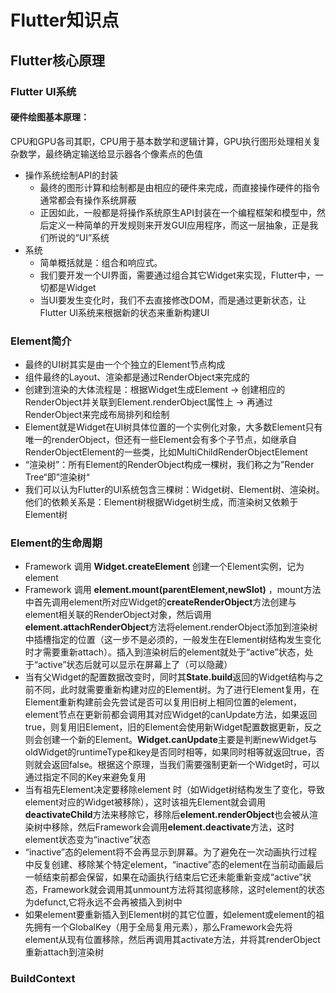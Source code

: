 # Flutter知识点
## Flutter核心原理
### Flutter UI系统
#### 硬件绘图基本原理：  
CPU和GPU各司其职，CPU用于基本数学和逻辑计算，GPU执行图形处理相关复杂数学，最终确定输送给显示器各个像素点的色值
- 操作系统绘制API的封装  
  - 最终的图形计算和绘制都是由相应的硬件来完成，而直接操作硬件的指令通常都会有操作系统屏蔽
  - 正因如此，一般都是将操作系统原生API封装在一个编程框架和模型中，然后定义一种简单的开发规则来开发GUI应用程序，而这一层抽象，正是我们所说的“UI”系统
- 系统  
  - 简单概括就是：组合和响应式。
  - 我们要开发一个UI界面，需要通过组合其它Widget来实现，Flutter中，一切都是Widget
  - 当UI要发生变化时，我们不去直接修改DOM，而是通过更新状态，让Flutter UI系统来根据新的状态来重新构建UI
### Element简介  
  - 最终的UI树其实是由一个个独立的Element节点构成
  - 组件最终的Layout、渲染都是通过RenderObject来完成的
  - 创建到渲染的大体流程是：根据Widget生成Element -> 创建相应的RenderObject并关联到Element.renderObject属性上 -> 再通过RenderObject来完成布局排列和绘制
  - Element就是Widget在UI树具体位置的一个实例化对象，大多数Element只有唯一的renderObject，但还有一些Element会有多个子节点，如继承自RenderObjectElement的一些类，比如MultiChildRenderObjectElement
  - “渲染树”：所有Element的RenderObject构成一棵树，我们称之为”Render Tree“即”渲染树“
  - 我们可以认为Flutter的UI系统包含三棵树：Widget树、Element树、渲染树。他们的依赖关系是：Element树根据Widget树生成，而渲染树又依赖于Element树
### Element的生命周期
- Framework 调用 **Widget.createElement** 创建一个Element实例，记为element 
- Framework 调用 **element.mount(parentElement,newSlot)** ，mount方法中首先调用element所对应Widget的**createRenderObject**方法创建与element相关联的RenderObject对象，然后调用**element.attachRenderObject**方法将element.renderObject添加到渲染树中插槽指定的位置（这一步不是必须的，一般发生在Element树结构发生变化时才需要重新attach）。插入到渲染树后的element就处于“active”状态，处于“active”状态后就可以显示在屏幕上了（可以隐藏）
- 当有父Widget的配置数据改变时，同时其**State.build**返回的Widget结构与之前不同，此时就需要重新构建对应的Element树。为了进行Element复用，在Element重新构建前会先尝试是否可以复用旧树上相同位置的element，element节点在更新前都会调用其对应Widget的canUpdate方法，如果返回true，则复用旧Element，旧的Element会使用新Widget配置数据更新，反之则会创建一个新的Element。**Widget.canUpdate**主要是判断newWidget与oldWidget的runtimeType和key是否同时相等，如果同时相等就返回true，否则就会返回false。根据这个原理，当我们需要强制更新一个Widget时，可以通过指定不同的Key来避免复用
- 当有祖先Element决定要移除element 时（如Widget树结构发生了变化，导致element对应的Widget被移除），这时该祖先Element就会调用**deactivateChild**方法来移除它，移除后**element.renderObject**也会被从渲染树中移除，然后Framework会调用**element.deactivate**方法，这时element状态变为“inactive”状态
- “inactive”态的element将不会再显示到屏幕。为了避免在一次动画执行过程中反复创建、移除某个特定element，“inactive”态的element在当前动画最后一帧结束前都会保留，如果在动画执行结束后它还未能重新变成“active”状态，Framework就会调用其unmount方法将其彻底移除，这时element的状态为defunct,它将永远不会再被插入到树中
- 如果element要重新插入到Element树的其它位置，如element或element的祖先拥有一个GlobalKey（用于全局复用元素），那么Framework会先将element从现有位置移除，然后再调用其activate方法，并将其renderObject重新attach到渲染树
### BuildContext
